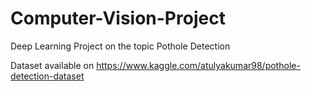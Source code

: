 # Computer-Vision-Project
Deep Learning Project on the topic Pothole Detection

Dataset available on https://www.kaggle.com/atulyakumar98/pothole-detection-dataset
